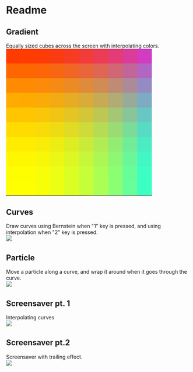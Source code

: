 # Readme

## Gradient
Equally sized cubes across the screen with interpolating colors. <br>
<img src="cube.png" width="400" />

## Curves
Draw curves using Bernstein when "1" key is pressed, and using interpolation when "2" key is pressed. <br>
![](http://g.recordit.co/ffTuYQkpeu.gif)

## Particle
Move a particle along a curve, and wrap it around when it goes through the curve. <br>
![](http://g.recordit.co/IZcBGo26pr.gif)

## Screensaver pt. 1
Interpolating curves <br>
![](http://g.recordit.co/sIpVteo73q.gif)

## Screensaver pt.2 
Screensaver with trailing effect.<br>
![](http://g.recordit.co/AM67IBfpST.gif)
